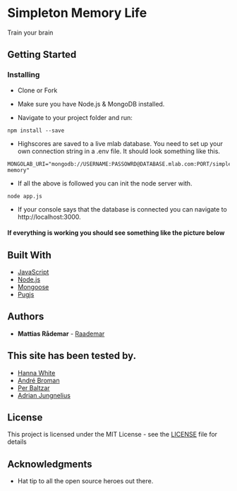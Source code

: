 # Simpleton Memory Life

Train your brain

## Getting Started

### Installing

* Clone or Fork

* Make sure you have Node.js & MongoDB installed.

* Navigate to your project folder and run:
```
npm install --save
```
* Highscores are saved to a live mlab database. You need to set up your own connection string in a .env file. 
It should look something like this.
```
MONGOLAB_URI="mongodb://USERNAME:PASSOWRD@DATABASE.mlab.com:PORT/simple-memory"
```
* If all the above is followed you can init the node server with.
```
node app.js
```
* If your console says that the database is connected you can navigate to http://localhost:3000.

#### If everything is working you should see something like the picture below



## Built With


* [JavaScript](https://javascript.com)
* [Node.js](https://nodejs.org)
* [Mongoose](https://mongoosejs.com)
* [Pugjs](https://pugjs.org)


## Authors

* **Mattias Rådemar** - [Raademar](https://github.com/Raademar)

## This site has been tested by.

* [Hanna White](https://hannawhite.se)
* [André Broman](https://github.com/laykith)
* [Per Baltzar](https://github.com/perbaltzar)
* [Adrian Jungnelius](https://github.com/AdrianJung)

## License

This project is licensed under the MIT License - see the [LICENSE](LICENSE) file for details

## Acknowledgments

* Hat tip to all the open source heroes out there.
